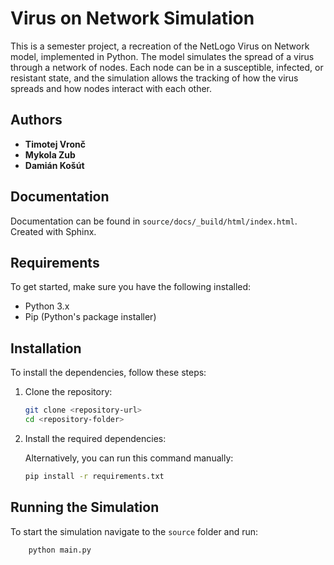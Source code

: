 # Virus on Network Simulation

This is a semester project, a recreation of the NetLogo Virus on Network model, implemented in Python. The model simulates the spread of a virus through a network of nodes. Each node can be in a susceptible, infected, or resistant state, and the simulation allows the tracking of how the virus spreads and how nodes interact with each other.

## Authors

- **Timotej Vronč**
- **Mykola Zub**
- **Damián Košút**

## Documentation
Documentation can be found in `source/docs/_build/html/index.html`. Created with Sphinx.

## Requirements

To get started, make sure you have the following installed:

- Python 3.x
- Pip (Python's package installer)

## Installation

To install the dependencies, follow these steps:

1. Clone the repository:

   ```bash
   git clone <repository-url>
   cd <repository-folder>
    ```
2. Install the required dependencies:

    Alternatively, you can run this command manually:
    ```bash
    pip install -r requirements.txt
    ```
## Running the Simulation
To start the simulation navigate to the `source` folder and run:

```bash
    python main.py
```